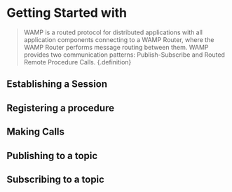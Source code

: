 # Getting Started with
> WAMP is a routed protocol for distributed applications with all application components connecting to a WAMP Router, where the WAMP Router performs message routing between them. WAMP provides two communication patterns: Publish-Subscribe and Routed Remote Procedure Calls. {.definition}


## Establishing a Session

## Registering a procedure

## Making Calls

## Publishing to a topic

## Subscribing to a topic

